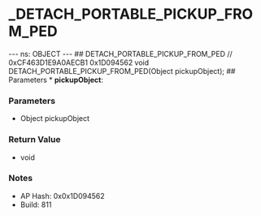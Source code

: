 # _DETACH_PORTABLE_PICKUP_FROM_PED

--- ns: OBJECT --- ## DETACH_PORTABLE_PICKUP_FROM_PED  // 0xCF463D1E9A0AECB1 0x1D094562 void DETACH_PORTABLE_PICKUP_FROM_PED(Object pickupObject);   ## Parameters * **pickupObject**:

### Parameters
* Object pickupObject

### Return Value
* void

### Notes
* AP Hash: 0x0x1D094562
* Build: 811

